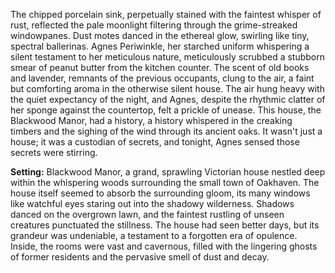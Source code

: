 The chipped porcelain sink, perpetually stained with the faintest whisper of rust, reflected the pale moonlight filtering through the grime-streaked windowpanes.  Dust motes danced in the ethereal glow, swirling like tiny, spectral ballerinas.  Agnes Periwinkle, her starched uniform whispering a silent testament to her meticulous nature, meticulously scrubbed a stubborn smear of peanut butter from the kitchen counter.  The scent of old books and lavender, remnants of the previous occupants, clung to the air, a faint but comforting aroma in the otherwise silent house.  The air hung heavy with the quiet expectancy of the night, and Agnes, despite the rhythmic clatter of her sponge against the countertop, felt a prickle of unease. This house, the Blackwood Manor, had a history, a history whispered in the creaking timbers and the sighing of the wind through its ancient oaks.  It wasn't just a house; it was a custodian of secrets, and tonight, Agnes sensed those secrets were stirring.

**Setting:** Blackwood Manor, a grand, sprawling Victorian house nestled deep within the whispering woods surrounding the small town of Oakhaven.  The house itself seemed to absorb the surrounding gloom, its many windows like watchful eyes staring out into the shadowy wilderness.  Shadows danced on the overgrown lawn, and the faintest rustling of unseen creatures punctuated the stillness.  The house had seen better days, but its grandeur was undeniable, a testament to a forgotten era of opulence.  Inside, the rooms were vast and cavernous, filled with the lingering ghosts of former residents and the pervasive smell of dust and decay.

